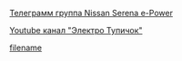 [<i class="fa fa-telegram" aria-hidden="true"></i> Телеграмм группа Nissan Serena e-Power](https://t.me/serenaepower)

[<i class="fa fa-youtube-play" aria-hidden="true"></i> Youtube канал "Электро Тупичок"](https://www.youtube.com/c/%D0%AD%D0%BB%D0%B5%D0%BA%D1%82%D1%80%D0%BE%D0%A2%D1%83%D0%BF%D0%B8%D1%87%D0%BE%D0%BA/)

<div class="donation-wrapper donation-wrapper--contacts">

[filename](_donation.md ':include')

</div>
